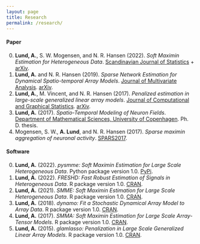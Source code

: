 ```yaml
---
layout: page
title: Research
permalink: /research/
---
```


#### Paper

0. **Lund, A.**, S. W. Mogensen, and N. R. Hansen (2022). *Soft Maximin Estimation for Heterogeneous Data*. [Scandinavian Journal of Statistics](https://doi.org/10.1111/sjos.12580) + [arXiv](https://arxiv.org/pdf/1805.02407.pdf).
0. **Lund, A.** and N. R. Hansen (2019). *Sparse Network Estimation for Dynamical Spatio-temporal Array Models*. [Journal of Multivariate Analysis](https://www.sciencedirect.com/science/article/pii/S0047259X18305554). [arXiv](https://arxiv.org/pdf/1802.08982.pdf).
0. **Lund, A.**, M. Vincent, and N. R. Hansen (2017). *Penalized estimation in large-scale generalized linear array models*. [Journal of Computational and Graphical Statistics](https://www.tandfonline.com/doi/abs/10.1080/10618600.2017.1279548?journalCode=ucgs20). [arXiv](https://arxiv.org/pdf/1510.03298.pdf).
0. **Lund, A.** (2017). *Spatio-Temporal Modeling of Neuron Fields*.  [Department of Mathematical Sciences, University of Copenhagen](http://www.math.ku.dk/noter/filer/phd17al.pdf). Ph. D. thesis.
0. Mogensen, S. W., **A. Lund**, and N. R. Hansen (2017). *Sparse maximin aggregation of neuronal activity*. [SPARS2017](http://spars2017.lx.it.pt/index_files/papers/SPARS2017_Paper_45.pdf).




#### Software

0. **Lund, A.** (2022). *pysmme: Soft Maximin Estimation for Large Scale Heterogeneous Data*. Python package version 1.0. [PyPi](https://pypi.org/project/pysmme/).
0. **Lund, A.** (2022). *FRESHD: Fast Robust Estimation of Signals in Heterogeneous Data*. R package version 1.0. [CRAN](https://cran.r-project.org/web/packages/FRESHD/index.html).
0. **Lund, A.** (2021). *SMME: Soft Maximin Estimation for Large Scale Heterogeneous Data*. R package version 1.0. [CRAN](https://cran.r-project.org/web/packages/SMME/index.html).
0. **Lund, A.** (2018). *dynamo: Fit a Stochastic Dynamical Array Model to Array Data*. R package version 1.0. [CRAN](https://cran.r-project.org/web/packages/dynamo/index.html).
0. **Lund, A.** (2017). *SMMA: Soft Maximin Estimation for Large Scale Array-Tensor Models*. R package version 1.0. [CRAN](https://cran.r-project.org/web/packages/SMMA/index.html).
0. **Lund, A.** (2015). *glamlasso: Penalization in Large Scale Generalized Linear Array Models*. R package version 1.0. [CRAN](https://cran.r-project.org/web/packages/glamlasso/index.html).

